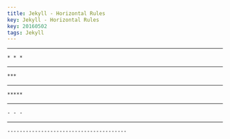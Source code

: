 ```yaml
---
title: Jekyll - Horizontal Rules
key: Jekyll - Horizontal Rules
key: 20160502
tags: Jekyll
---
```


* * *

<!--more-->

    * * *

***

    ***

*****

    *****

- - -

    - - -

---------------------------------------

    ---------------------------------------

